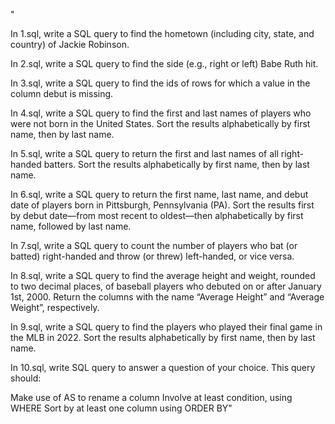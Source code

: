 "

In 1.sql, write a SQL query to find the hometown (including city, state, and country) of Jackie Robinson.

In 2.sql, write a SQL query to find the side (e.g., right or left) Babe Ruth hit.

In 3.sql, write a SQL query to find the ids of rows for which a value in the column debut is missing.

In 4.sql, write a SQL query to find the first and last names of players who were not born in the United States. Sort the results alphabetically by first name, then by last name.

In 5.sql, write a SQL query to return the first and last names of all right-handed batters. Sort the results alphabetically by first name, then by last name.

In 6.sql, write a SQL query to return the first name, last name, and debut date of players born in Pittsburgh, Pennsylvania (PA). Sort the results first by debut date—from most recent to oldest—then alphabetically by first name, followed by last name.

In 7.sql, write a SQL query to count the number of players who bat (or batted) right-handed and throw (or threw) left-handed, or vice versa.

In 8.sql, write a SQL query to find the average height and weight, rounded to two decimal places, of baseball players who debuted on or after January 1st, 2000. Return the columns with the name “Average Height” and “Average Weight”, respectively.

In 9.sql, write a SQL query to find the players who played their final game in the MLB in 2022. Sort the results alphabetically by first name, then by last name.

In 10.sql, write SQL query to answer a question of your choice. This query should:

Make use of AS to rename a column
Involve at least condition, using WHERE
Sort by at least one column using ORDER BY"

